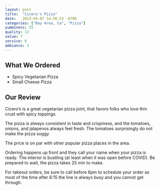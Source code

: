 ```yaml
---
layout: post
title:  "Cicero's Pizza"
date:   2023-04-07 14:56:53 -0700
categories: ["Bay Area, Ca", "Pizza"]
yumminess: 55
quality: 12
value: 7
service: 6
ambiance: 3
---
```


## What We Ordered
* Spicy Vegetarian Pizza
* Small Cheese Pizza

## Our Review
Cicero’s is a great vegetarian pizza joint, that favors folks who love thin crust with spicy toppings.

The pizza is always consistent in taste and crispiness, and the tomatoes, onions, and jalapenos always feel fresh. The tomatoes surprisingly do not make the pizza soggy.

The price is on par with other popular pizza places in the area.

Ordering happens up front and they call your name when your pizza is ready. The interior is bustling (at least when it was open before COVID). Be prepared to wait, the pizza takes 25 min to make.

For takeout orders, be sure to call before 6pm to schedule your order as most of the time after 6:15 the line is always busy and you cannot get through.

